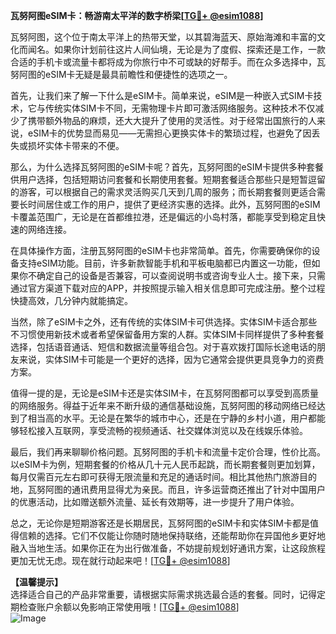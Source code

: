 **瓦努阿图eSIM卡：畅游南太平洋的数字桥梁[[TG💪+ @esim1088](https://t.me/s/esim1088)]**

瓦努阿图，这个位于南太平洋上的热带天堂，以其碧海蓝天、原始海滩和丰富的文化而闻名。如果你计划前往这片人间仙境，无论是为了度假、探索还是工作，一款合适的手机卡或流量卡都将成为你旅行中不可或缺的好帮手。而在众多选择中，瓦努阿图的eSIM卡无疑是最具前瞻性和便捷性的选项之一。

首先，让我们来了解一下什么是eSIM卡。简单来说，eSIM是一种嵌入式SIM卡技术，它与传统实体SIM卡不同，无需物理卡片即可激活网络服务。这种技术不仅减少了携带额外物品的麻烦，还大大提升了使用的灵活性。对于经常出国旅行的人来说，eSIM卡的优势显而易见——无需担心更换实体卡的繁琐过程，也避免了因丢失或损坏实体卡带来的不便。

那么，为什么选择瓦努阿图的eSIM卡呢？首先，瓦努阿图的eSIM卡提供多种套餐供用户选择，包括短期访问套餐和长期使用套餐。短期套餐适合那些只是短暂逗留的游客，可以根据自己的需求灵活购买几天到几周的服务；而长期套餐则更适合需要长时间居住或工作的用户，提供了更经济实惠的选择。此外，瓦努阿图的eSIM卡覆盖范围广，无论是在首都维拉港，还是偏远的小岛村落，都能享受到稳定且快速的网络连接。

在具体操作方面，注册瓦努阿图的eSIM卡也非常简单。首先，你需要确保你的设备支持eSIM功能。目前，许多新款智能手机和平板电脑都已内置这一功能，但如果你不确定自己的设备是否兼容，可以查阅说明书或咨询专业人士。接下来，只需通过官方渠道下载对应的APP，并按照提示输入相关信息即可完成注册。整个过程快捷高效，几分钟内就能搞定。

当然，除了eSIM卡之外，还有传统的实体SIM卡可供选择。实体SIM卡适合那些不习惯使用新技术或者希望保留备用方案的人群。实体SIM卡同样提供了多种套餐选择，包括语音通话、短信和数据流量等组合包。对于喜欢拨打国际长途电话的朋友来说，实体SIM卡可能是一个更好的选择，因为它通常会提供更具竞争力的资费方案。

值得一提的是，无论是eSIM卡还是实体SIM卡，在瓦努阿图都可以享受到高质量的网络服务。得益于近年来不断升级的通信基础设施，瓦努阿图的移动网络已经达到了相当高的水平。无论是在繁华的城市中心，还是在宁静的乡村小道，用户都能够轻松接入互联网，享受流畅的视频通话、社交媒体浏览以及在线娱乐体验。

最后，我们再来聊聊价格问题。瓦努阿图的手机卡和流量卡定价合理，性价比高。以eSIM卡为例，短期套餐的价格从几十元人民币起跳，而长期套餐则更加划算，每月仅需百元左右即可获得无限流量和充足的通话时间。相比其他热门旅游目的地，瓦努阿图的通讯费用显得尤为亲民。而且，许多运营商还推出了针对中国用户的优惠活动，比如赠送额外流量、延长有效期等，进一步提升了用户体验。

总之，无论你是短期游客还是长期居民，瓦努阿图的eSIM卡和实体SIM卡都是值得信赖的选择。它们不仅能让你随时随地保持联络，还能帮助你在异国他乡更好地融入当地生活。如果你正在为出行做准备，不妨提前规划好通讯方案，让这段旅程更加无忧无虑。现在就行动起来吧！[[TG💪+ @esim1088](https://t.me/s/esim1088)]

**【温馨提示】**  
选择适合自己的产品非常重要，请根据实际需求挑选最合适的套餐。同时，记得定期检查账户余额以免影响正常使用哦！[[TG💪+ @esim1088](https://t.me/s/esim1088)]  
![Image](https://i.postimg.cc/4NQfJmqS/Snipaste-2025-05-13-00-14-12.png)